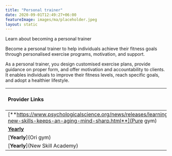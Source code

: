 ```yaml
---
title: "Personal trainer"
date: 2020-09-01T12:49:27+06:00
featureImage: images/ma/placeholder.jpeg
layout: static
---
```


Learn about becoming a personal trainer

Become a personal trainer to help individuals achieve their fitness goals through personalised exercise programs, motivation, and support.

As a personal trainer, you design customised exercise plans, provide guidance on proper form, and offer motivation and accountability to clients. It enables individuals to improve their fitness levels, reach specific goals, and adopt a healthier lifestyle.

| Provider Links      | Free or Paid  |  
| :-----------          | :--------------:      |  
| [**https://www.psychologicalscience.org/news/releases/learning-new-skills-keeps-an-aging-mind-sharp.html**](Pure gym) | Online | 
| [**Yearly**](Healthline) | Online | 
| [**Yearly**](Ori gym) | Online | 
| [**Yearly**](New Skill Academy) |  | 
  

<br/><br/>






